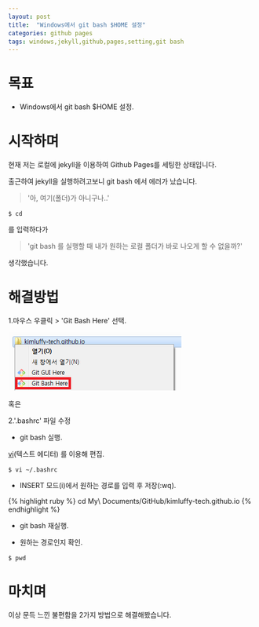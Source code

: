 ```yaml
---
layout: post
title:  "Windows에서 git bash $HOME 설정"
categories: github pages
tags: windows,jekyll,github,pages,setting,git bash
---
```

# 목표
- Windows에서 git bash $HOME 설정.

# 시작하며
현재 저는 로컬에 jekyll을 이용하여 Github Pages를 세팅한 상태입니다.

출근하여 jekyll을 실행하려고보니 git bash 에서 에러가 났습니다.

> '아, 여기(폴더)가 아니구나..'

```vim
$ cd
```
를 입력하다가

> 'git bash 를 실행할 때 내가 원하는 로컬 폴더가 바로 나오게 할 수 없을까?'

생각했습니다.

# 해결방법
1.마우스 우클릭 > 'Git Bash Here' 선택.

![git bash here](/images/git_bash_here.png)

혹은

2.'.bashrc' 파일 수정

- git bash 실행.

[vi](https://namu.wiki/w/vi)(텍스트 에디터) 를 이용해 편집.

```vim
$ vi ~/.bashrc
```

- INSERT 모드(i)에서 원하는 경로를 입력 후 저장(:wq).

{% highlight ruby %}
cd My\ Documents/GitHub/kimluffy-tech.github.io
{% endhighlight %}

- git bash 재실행.

- 원하는 경로인지 확인.

```vim
$ pwd
```

# 마치며
이상 문득 느낀 불편함을 2가지 방법으로 해결해봤습니다.
